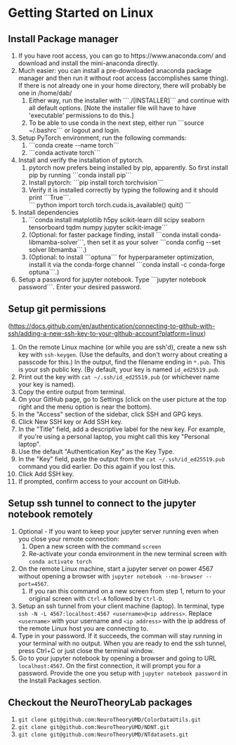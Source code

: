 # Getting Started on Linux

## Install Package manager
<ol>
<li>If you have root access, you can go to https://www.anaconda.com/ and download and install the mini-anaconda directly.</li>
<li>Much easier: you can install a pre-downloaded anaconda package manager and then run it without root access (accomplishes same thing). If there is not already one in your home directory, there will probably be one in /home/dab/
	<ol>
	<li>Either way, run the installer with ```./[INSTALLER]``` and continue with all default options. [Note the installer file will have to have 'executable' permissions to do this.]
	<li>To be able to use conda in the next step, either run ```source ~/.bashrc``` or logout and login.
	</ol></li>
<li>Setup PyTorch environment, run the following commands:<ol>
	<li>```conda create --name torch```</li>
	<li>```conda activate torch```</li></ol>	
</li>
<li>Install and verify the installation of pytorch.
	<ol>
	<li>pytorch now prefers being installed by pip, apparently. So first install pip by running ```conda install pip```
	<li>Install pytorch: ```pip install torch torchvision```
	<li>Verify it is installed correctly by typing the following and it should print ```True```.<br>
    	```
     	python
        import torch
     	torch.cuda.is_available()
     	quit()
		```
	</li></ol>
<li>Install dependencies
	<ol>
	<li>```conda install matplotlib h5py scikit-learn dill scipy seaborn tensorboard tqdm numpy jupyter scikit-image```</li>
 	<li>(Optional: for faster package finding, install ```conda install conda-libmamba-solver```, then set it as your solver ```conda config --set solver libmamba```.)
	<li>(Optional: to install ```optuna``` for hyperparameter optimization, install it via the conda-forge channel ```conda install -c conda-forge optuna```.)
	</li></ol>
<li>Setup a password for jupyter notebook. Type ```jupyter notebook password```. Enter your desired password.
</ol>

## Setup git permissions
(https://docs.github.com/en/authentication/connecting-to-github-with-ssh/adding-a-new-ssh-key-to-your-github-account?platform=linux)
1. On the remote Linux machine (or while you are ssh'd), create a new ssh key with ```ssh-keygen```. (Use the defaults, and don't worry about creating a passcode for this.) In the output, find the filename ending in ```*.pub```. This is your ssh public key. (By default, your key is named ```id_ed25519.pub```.
2. Print out the key with ```cat ~/.ssh/id_ed25519.pub``` (or whichever name your key is named).
3. Copy the entire output from terminal.
4. On your GitHub page, go to Settings (click on the user picture at the top right and the menu option is near the bottom).
5. In the "Access" section of the sidebar, click  SSH and GPG keys.
6. Click New SSH key or Add SSH key.
7. In the "Title" field, add a descriptive label for the new key. For example, if you're using a personal laptop, you might call this key "Personal laptop".
8. Use the default "Authentication Key" as the Key Type.
9. In the "Key" field, paste the output from the ```cat ~/.ssh/id_ed25519.pub``` command you did earlier. Do this again if you lost this.
10. Click Add SSH key.
11. If prompted, confirm access to your account on GitHub.

## Setup ssh tunnel to connect to the jupyter notebook remotely
1. Optional - If you want to keep your jupyter server running even when you close your remote connection:
   	1. Open a new screen with the command ```screen```
   	2. Re-activate your conda environment in the new terminal screen with ```conda activate torch```
3. On the remote Linux machine, start a jupyter server on power 4567 without opening a browser with ```jupyter notebook --no-browser --port=4567```.
   	1. If you ran this command on a new screen from step 1, return to your original screen with ```Ctrl-A``` followed by ```Ctrl-D```.
5. Setup an ssh tunnel from your client machine (laptop). In terminal, type ```ssh -N -L 4567:localhost:4567 <username>@<ip address>```. Replace ```<username>``` with your username and ```<ip address>``` with the ip address of the remote Linux host you are connecting to.
6. Type in your password. If it succeeds, the comman will stay running in your terminal with no output. When you are ready to end the ssh tunnel, press Ctrl+C or just close the terminal window.
7. Go to your jupyter notebook by opening a browser and going to URL ```localhost:4567```. On the first connection, it will prompt you for a password. Provide the one you setup with ```jupyter notebook password``` in the Install Packages section.

## Checkout the NeuroTheoryLab packages
1. ```git clone git@github.com:NeuroTheoryUMD/ColorDataUtils.git```
2. ```git clone git@github.com:NeuroTheoryUMD/NDNT.git```
3. ```git clone git@github.com:NeuroTheoryUMD/NTdatasets.git```

